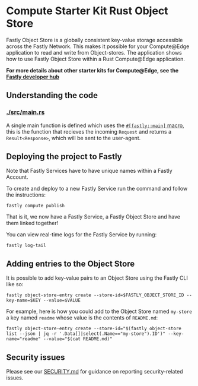 # Compute Starter Kit Rust Object Store

Fastly Object Store is a globally consistent key-value storage accessible across the Fastly Network. This makes it possible for your Compute@Edge application to read and write from Object-stores. The application shows how to use Fastly Object Store within a Rust Compute@Edge application.

**For more details about other starter kits for Compute@Edge, see the [Fastly developer hub](https://developer.fastly.com/solutions/starters)**

## Understanding the code

### [./src/main.rs](./src/main.rs)

A single main function is defined which uses the [`#[fastly::main]` macro](https://docs.rs/fastly/latest/fastly/attr.main.html), this is the function that recieves the incoming `Request` and returns a `Result<Response>`, which will be sent to the user-agent.

## Deploying the project to Fastly

Note that Fastly Services have to have unique names within a Fastly Account.

To create and deploy to a new Fastly Service run the command and follow the instructions:

```shell
fastly compute publish
```

That is it, we now have a Fastly Service, a Fastly Object Store and have them linked together!

You can view real-time logs for the Fastly Service by running:
```shell
fastly log-tail
```

## Adding entries to the Object Store

It is possible to add key-value pairs to an Object Store using the Fastly CLI like so:
```shell
fastly object-store-entry create --store-id=$FASTLY_OBJECT_STORE_ID --key-name=$KEY --value=$VALUE
```

For example, here is how you could add to the Object Store named `my-store` a key named `readme` whose value is the contents of `README.md`:
```shell
fastly object-store-entry create --store-id="$(fastly object-store list --json | jq -r '.Data[]|select(.Name=="my-store").ID')" --key-name="readme" --value="$(cat README.md)"
```

## Security issues

Please see our [SECURITY.md](SECURITY.md) for guidance on reporting security-related issues.
